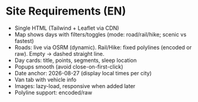 # Site Requirements (EN)

- Single HTML (Tailwind + Leaflet via CDN)
- Map shows days with filters/toggles (mode: road/rail/hike; scenic vs fastest)
- Roads: live via OSRM (dynamic). Rail/Hike: fixed polylines (encoded or raw). Empty → dashed straight line.
- Day cards: title, points, segments, sleep location
- Popups smooth (avoid close-on-first-click)
- Date anchor: 2026-08-27 (display local times per city)
- Van tab with vehicle info
- Images: lazy-load, responsive when added later
- Polyline support: encoded/raw